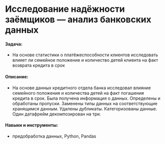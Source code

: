 # Исследование надёжности заёмщиков — анализ банковских данных

#### Задача: 
- На основе статистики о платёжеспособности клиентов исследовать влияет ли семейное положение и количество детей клиента на факт возврата кредита в срок

#### Описание:
- На основе данных кредитного отдела банка исследовал влияние семейного положения и количества детей на факт погашения кредита в срок. Была получена информация о данных. Определены и обработаны пропуски. Заменены типы данных на соответствующие хранящимся данным. Удалены дубликаты. Категоризованы данные. Один датафрейм декомпозирован на три.


#### Навыки и инструменты:
- предобработка данных, Python, Pandas


